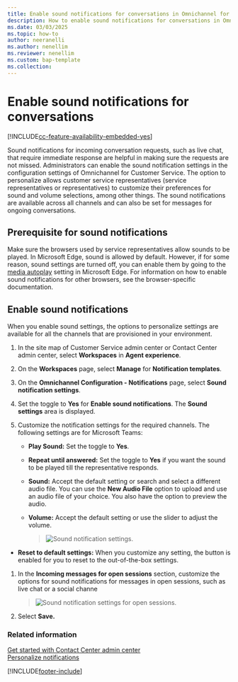 ```yaml
---
title: Enable sound notifications for conversations in Omnichannel for Customer Service
description: How to enable sound notifications for conversations in Omnichannel for Customer Service.
ms.date: 03/03/2025
ms.topic: how-to
author: neeranelli
ms.author: nenellim
ms.reviewer: nenellim
ms.custom: bap-template
ms.collection:
---
```


# Enable sound notifications for conversations

[!INCLUDE[cc-feature-availability-embedded-yes](../../includes/cc-feature-availability-embedded-yes.md)]

Sound notifications for incoming conversation requests, such as live chat, that require immediate response are helpful in making sure the requests are not missed. Administrators can enable the sound notification settings in the configuration settings of Omnichannel for Customer Service. The option to personalize allows customer service representatives (service representatives or representatives) to customize their preferences for sound and volume selections, among other things. The sound notifications are available across all channels and can also be set for messages for ongoing conversations.

## Prerequisite for sound notifications

Make sure the browsers used by service representatives allow sounds to be played. In Microsoft Edge, sound is allowed by default. However, if for some reason, sound settings are turned off, you can enable them by going to the [media autoplay](edge://settings/content/mediaAutoplay) setting in Microsoft Edge. For information on how to enable sound notifications for other browsers, see the browser-specific documentation.

## Enable sound notifications

When you enable sound settings, the options to personalize settings are available for all the channels that are provisioned in your environment.

1. In the site map of Customer Service admin center or Contact Center admin center, select **Workspaces** in **Agent experience**.

1. On the **Workspaces** page, select **Manage** for **Notification templates**.

1. On the **Omnichannel Configuration - Notifications** page, select **Sound notification settings**.

1. Set the toggle to **Yes** for **Enable sound notifications**. The **Sound settings** area is displayed.

1. Customize the notification settings for the required channels. The following settings are for Microsoft Teams:

   - **Play Sound:** Set the toggle to **Yes**.
   - **Repeat until answered:** Set the toggle to **Yes** if you want the sound to be played till the representative responds.
   - **Sound:** Accept the default setting or search and select a different audio file. You can use the **New Audio File** option to upload and use an audio file of your choice. You also have the option to preview the audio.
   - **Volume:** Accept the default setting or use the slider to adjust the volume.

     > ![Sound notification settings.](../media/sound-notification-settings.png "Sound notification settings")
  
  - **Reset to default settings:** When you customize any setting, the button is enabled for you to reset to the out-of-the-box settings.

1. In the **Incoming messages for open sessions** section, customize the options for sound notifications for messages in open sessions, such as live chat or a social channe

    > ![Sound notification settings for open sessions.](../media/sound-notification-open-session.png "Sound notification settings for open sessions")

1. Select **Save.**

### Related information

[Get started with Contact Center admin center](../implement/cs-admin-center.md)  
[Personalize notifications](../use/oc-personalize-sound-notifications.md)  


[!INCLUDE[footer-include](../../includes/footer-banner.md)]
